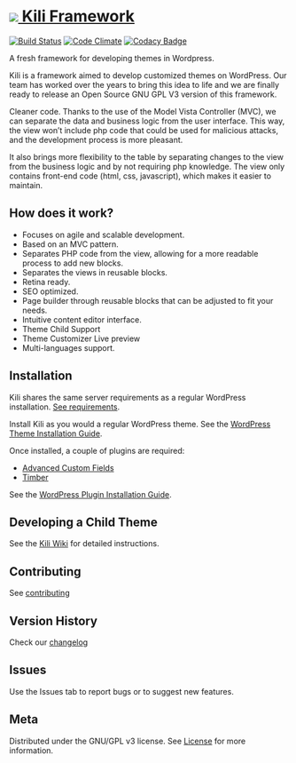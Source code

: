 # <a href="https://www.kiliframework.org" target="_blank"><img src="https://www.kiliframework.org/wp-content/uploads/2017/09/kili-slack-43px.png"> Kili Framework</a>

[![Build Status](https://travis-ci.org/koombea/kiliframework.svg?branch=develop)](https://travis-ci.org/koombea/kiliframework) [![Code Climate](https://codeclimate.com/github/koombea/kiliframework/badges/gpa.svg)](https://codeclimate.com/github/koombea/kiliframework) [![Codacy Badge](https://api.codacy.com/project/badge/Grade/fcc1b5b632ff43c7b89d1383360d2483)](https://www.codacy.com/app/fabolivark/kiliframework?utm_source=github.com&amp;utm_medium=referral&amp;utm_content=koombea/kiliframework&amp;utm_campaign=Badge_Grade)

A fresh framework for developing themes in Wordpress.

Kili is a framework aimed to develop customized themes on WordPress. Our team has worked over the years to bring this idea to life and we are finally ready to release an Open Source GNU GPL V3 version of this framework.

Cleaner code. Thanks to the use of the Model Vista Controller (MVC), we can separate the data and business logic from the user interface. This way, the view won’t include php code that could be used for malicious attacks, and the development process is more pleasant.

It also brings more flexibility to the table by separating changes to the view from the business logic and by not requiring php knowledge. The view only contains front-end code (html, css, javascript), which makes it easier to maintain.

## How does it work?

* Focuses on agile and scalable development.
* Based on an MVC pattern.
* Separates PHP code from the view, allowing for a more readable process to add new blocks.
* Separates the views in reusable blocks.
* Retina ready.
* SEO optimized.
* Page builder through reusable blocks that can be adjusted to fit your needs.
* Intuitive content editor interface.
* Theme Child Support
* Theme Customizer Live preview
* Multi-languages support.

## Installation

Kili shares the same server requirements as a regular WordPress installation. [See requirements](https://wordpress.org/about/requirements/).

Install Kili as you would a regular WordPress theme. See the [WordPress Theme Installation Guide](http://www.wpbeginner.com/beginners-guide/how-to-install-a-wordpress-theme/).

Once installed, a couple of plugins are required:

* [Advanced Custom Fields](https://github.com/AdvancedCustomFields/acf)
* [Timber](https://github.com/timber/timber)

See the [WordPress Plugin Installation Guide](http://www.wpbeginner.com/beginners-guide/step-by-step-guide-to-install-a-wordpress-plugin-for-beginners/).

## Developing a Child Theme

See the [Kili Wiki](https://github.com/koombea/kiliframework/wiki) for detailed instructions.

## Contributing

See [contributing](CONTRIBUTING.md)

## Version History

Check our [changelog](CHANGELOG.md)

## Issues

Use the Issues tab to report bugs or to suggest new features.

## Meta

Distributed under the GNU/GPL v3 license. See [License](License.txt) for more information.
